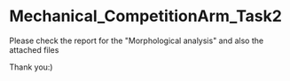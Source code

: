 # Mechanical_CompetitionArm_Task2
Please check the report for the "Morphological analysis"
and also the attached files

Thank you:)
